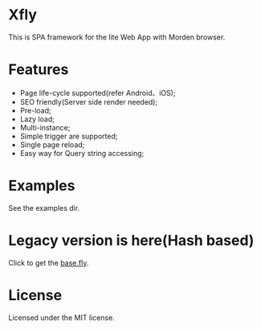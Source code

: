 # Xfly
This is SPA framework for the lite Web App with Morden browser.

# Features
* Page life-cycle supported(refer Android、iOS);
* SEO friendly(Server side render needed);
* Pre-load;
* Lazy load;
* Multi-instance;
* Simple trigger are supported;
* Single page reload;
* Easy way for Query string accessing;




# Examples
See the examples dir.


# Legacy version is here(Hash based)
Click to get the [base.fly](https://github.com/c-ong/starter/tree/dev/app/scripts).


# License
Licensed under the MIT license.